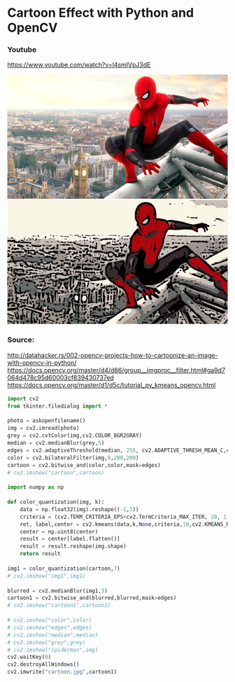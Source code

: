 # Cartoon Effect with Python and OpenCV
### Youtube
https://www.youtube.com/watch?v=l4smIVpJ3dE

![Orginal Image](https://raw.githubusercontent.com/osmanballi/Cartoon_Effect_with_Python_and_OpenCV/main/spiderman.jpg)
![Cartoon Image](https://raw.githubusercontent.com/osmanballi/Cartoon_Effect_with_Python_and_OpenCV/main/cartoon.jpg)

### Source: 
http://datahacker.rs/002-opencv-projects-how-to-cartoonize-an-image-with-opencv-in-python/
https://docs.opencv.org/master/d4/d86/group__imgproc__filter.html#ga9d7064d478c95d60003cf839430737ed
https://docs.opencv.org/master/d1/d5c/tutorial_py_kmeans_opencv.html


```python
import cv2
from tkinter.filedialog import * 

photo = askopenfilename()
img = cv2.imread(photo)
grey = cv2.cvtColor(img,cv2.COLOR_BGR2GRAY)
median = cv2.medianBlur(grey,5)
edges = cv2.adaptiveThreshold(median, 255, cv2.ADAPTIVE_THRESH_MEAN_C,cv2.THRESH_BINARY,9,5)
color = cv2.bilateralFilter(img,9,200,200)
cartoon = cv2.bitwise_and(color,color,mask=edges)
# cv2.imshow("cartoon",cartoon)

import numpy as np

def color_quantization(img, k):
    data = np.float32(img).reshape((-1,3))
    criteria = (cv2.TERM_CRITERIA_EPS+cv2.TermCriteria_MAX_ITER, 20, 1.0)
    ret, label,center = cv2.kmeans(data,k,None,criteria,10,cv2.KMEANS_RANDOM_CENTERS)
    center = np.uint8(center)
    result = center[label.flatten()]
    result = result.reshape(img.shape)
    return result

img1 = color_quantization(cartoon,7)
# cv2.imshow("img1",img1)

blurred = cv2.medianBlur(img1,3)
cartoon1 = cv2.bitwise_and(blurred,blurred,mask=edges)
# cv2.imshow("cartoon1",cartoon1)

# cv2.imshow("color",color)
# cv2.imshow("edges",edges)
# cv2.imshow("median",median)
# cv2.imshow("grey",grey)
# cv2.imshow("spiderman",img)
cv2.waitKey(0)
cv2.destroyAllWindows()
cv2.imwrite("cartoon.jpg",cartoon1)
``` 
